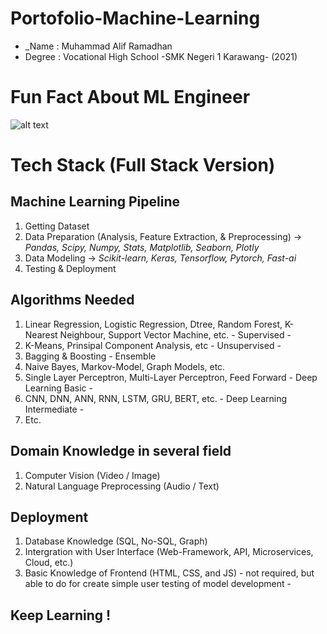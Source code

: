 # Portofolio-Machine-Learning
- _Name : Muhammad Alif Ramadhan
- Degree : Vocational High School -SMK Negeri 1 Karawang- (2021)
# Fun Fact About ML Engineer
![alt text](https://miro.medium.com/max/587/1*jbSuN0uZ25L8Zv2-FHEr7Q.png)
# Tech Stack (Full Stack Version)
## Machine Learning Pipeline
1. Getting Dataset
2. Data Preparation (Analysis, Feature Extraction, & Preprocessing) -> *Pandas, Scipy, Numpy, Stats, Matplotlib, Seaborn, Plotly* 
3. Data Modeling -> *Scikit-learn, Keras, Tensorflow, Pytorch, Fast-ai*
4. Testing & Deployment
## Algorithms Needed
1. Linear Regression, Logistic Regression, Dtree, Random Forest, K-Nearest Neighbour, Support Vector Machine, etc. - Supervised -
2. K-Means, Prinsipal Component Analysis, etc - Unsupervised -
5. Bagging & Boosting - Ensemble
6. Naive Bayes, Markov-Model, Graph Models, etc.
7. Single Layer Perceptron, Multi-Layer Perceptron, Feed Forward - Deep Learning Basic - 
8. CNN, DNN, ANN, RNN, LSTM, GRU, BERT, etc. - Deep Learning Intermediate -
9. Etc.
## Domain Knowledge in several field
1. Computer Vision (Video / Image)
2. Natural Language Preprocessing (Audio / Text)
## Deployment
1. Database Knowledge (SQL, No-SQL, Graph)
2. Intergration with User Interface (Web-Framework, API, Microservices, Cloud, etc.)
3. Basic Knowledge of Frontend (HTML, CSS, and JS) - not required, but able to do for create simple user testing of model development -
## Keep Learning !
